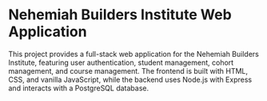 # Nehemiah Builders Institute Web Application

This project provides a full-stack web application for the Nehemiah Builders Institute, featuring user authentication, student management, cohort management, and course management. The frontend is built with HTML, CSS, and vanilla JavaScript, while the backend uses Node.js with Express and interacts with a PostgreSQL database.
